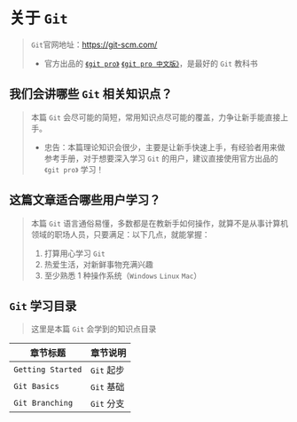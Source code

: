 # 关于 `Git`

> `Git`官网地址：<https://git-scm.com/>
>
> -   官方出品的 [`《git pro》`](https://git-scm.com/book/en/v2)  [`《git pro 中文版》`](https://git-scm.com/book/zh/v2)，是最好的 `Git` 教科书

## 我们会讲哪些 `Git` 相关知识点？

> 本篇 `Git` 会尽可能的简短，常用知识点尽可能的覆盖，力争让新手能直接上手。
>
> -   忠告：本篇理论知识会很少，主要是让新手快速上手，有经验者用来做参考手册，对于想要深入学习 `Git` 的用户，建议直接使用官方出品的 `《git pro》` 学习！

## 这篇文章适合哪些用户学习？

> 本篇 `Git` 语言通俗易懂，多数都是在教新手如何操作，就算不是从事计算机领域的职场人员，只要满足：以下几点，就能掌握：
>
> 1.  打算用心学习 `Git`
> 2.  热爱生活，对新鲜事物充满兴趣
> 3.  至少熟悉 1 种操作系统（`Windows` `Linux` `Mac`）

## `Git` 学习目录

> 这里是本篇 `Git` 会学到的知识点目录

| 章节标题              | 章节说明     |
| ----------------- | -------- |
| `Getting Started` | `Git` 起步 |
| `Git Basics`      | `Git` 基础 |
| `Git Branching`   | `Git` 分支 |
